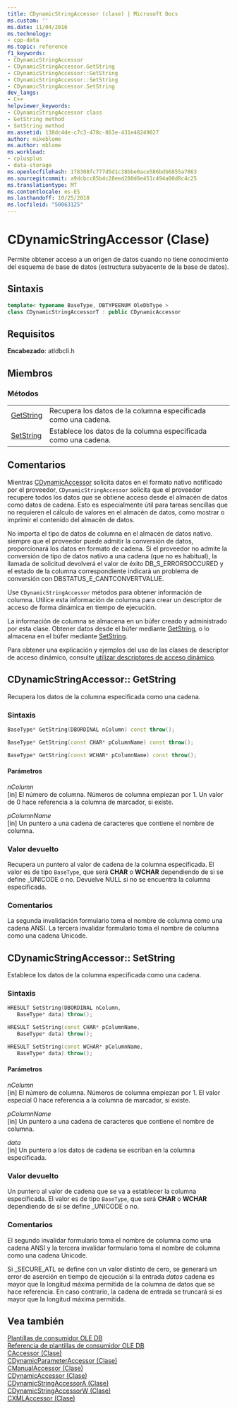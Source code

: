 ```yaml
---
title: CDynamicStringAccessor (clase) | Microsoft Docs
ms.custom: ''
ms.date: 11/04/2016
ms.technology:
- cpp-data
ms.topic: reference
f1_keywords:
- CDynamicStringAccessor
- CDynamicStringAccessor.GetString
- CDynamicStringAccessor::GetString
- CDynamicStringAccessor::SetString
- CDynamicStringAccessor.SetString
dev_langs:
- C++
helpviewer_keywords:
- CDynamicStringAccessor class
- GetString method
- SetString method
ms.assetid: 138dc4de-c7c3-478c-863e-431e48249027
author: mikeblome
ms.author: mblome
ms.workload:
- cplusplus
- data-storage
ms.openlocfilehash: 178308fc777d5d1c38bbe0ace586bdb6855a7863
ms.sourcegitcommit: a9dcbcc85b4c28eed280d8e451c494a00d8c4c25
ms.translationtype: MT
ms.contentlocale: es-ES
ms.lasthandoff: 10/25/2018
ms.locfileid: "50063125"
---
```

# <a name="cdynamicstringaccessor-class"></a>CDynamicStringAccessor (Clase)

Permite obtener acceso a un origen de datos cuando no tiene conocimiento del esquema de base de datos (estructura subyacente de la base de datos).

## <a name="syntax"></a>Sintaxis

```cpp
template< typename BaseType, DBTYPEENUM OleDbType >
class CDynamicStringAccessorT : public CDynamicAccessor
```

## <a name="requirements"></a>Requisitos

**Encabezado**: atldbcli.h

## <a name="members"></a>Miembros

### <a name="methods"></a>Métodos

|||
|-|-|
|[GetString](#getstring)|Recupera los datos de la columna especificada como una cadena.|
|[SetString](#setstring)|Establece los datos de la columna especificada como una cadena.|

## <a name="remarks"></a>Comentarios

Mientras [CDynamicAccessor](../../data/oledb/cdynamicaccessor-class.md) solicita datos en el formato nativo notificado por el proveedor, `CDynamicStringAccessor` solicita que el proveedor recupere todos los datos que se obtiene acceso desde el almacén de datos como datos de cadena. Esto es especialmente útil para tareas sencillas que no requieren el cálculo de valores en el almacén de datos, como mostrar o imprimir el contenido del almacén de datos.

No importa el tipo de datos de columna en el almacén de datos nativo. siempre que el proveedor puede admitir la conversión de datos, proporcionará los datos en formato de cadena. Si el proveedor no admite la conversión de tipo de datos nativo a una cadena (que no es habitual), la llamada de solicitud devolverá el valor de éxito DB_S_ERRORSOCCURED y el estado de la columna correspondiente indicará un problema de conversión con DBSTATUS_E_CANTCONVERTVALUE.

Use `CDynamicStringAccessor` métodos para obtener información de columna. Utilice esta información de columna para crear un descriptor de acceso de forma dinámica en tiempo de ejecución.

La información de columna se almacena en un búfer creado y administrado por esta clase. Obtener datos desde el búfer mediante [GetString](../../data/oledb/cdynamicstringaccessor-getstring.md), o lo almacena en el búfer mediante [SetString](../../data/oledb/cdynamicstringaccessor-setstring.md).

Para obtener una explicación y ejemplos del uso de las clases de descriptor de acceso dinámico, consulte [utilizar descriptores de acceso dinámico](../../data/oledb/using-dynamic-accessors.md).

## <a name="getstring"></a> CDynamicStringAccessor:: GetString

Recupera los datos de la columna especificada como una cadena.

### <a name="syntax"></a>Sintaxis

```cpp
BaseType* GetString(DBORDINAL nColumn) const throw();

BaseType* GetString(const CHAR* pColumnName) const throw();

BaseType* GetString(const WCHAR* pColumnName) const throw();
```

#### <a name="parameters"></a>Parámetros

*nColumn*<br/>
[in] El número de columna. Números de columna empiezan por 1. Un valor de 0 hace referencia a la columna de marcador, si existe.

*pColumnName*<br/>
[in] Un puntero a una cadena de caracteres que contiene el nombre de columna.

### <a name="return-value"></a>Valor devuelto

Recupera un puntero al valor de cadena de la columna especificada. El valor es de tipo `BaseType`, que será **CHAR** o **WCHAR** dependiendo de si se define _UNICODE o no. Devuelve NULL si no se encuentra la columna especificada.

### <a name="remarks"></a>Comentarios

La segunda invalidación formulario toma el nombre de columna como una cadena ANSI. La tercera invalidar formulario toma el nombre de columna como una cadena Unicode.

## <a name="setstring"></a> CDynamicStringAccessor:: SetString

Establece los datos de la columna especificada como una cadena.

### <a name="syntax"></a>Sintaxis

```cpp
HRESULT SetString(DBORDINAL nColumn,
   BaseType* data) throw();

HRESULT SetString(const CHAR* pColumnName,
   BaseType* data) throw();

HRESULT SetString(const WCHAR* pColumnName,
   BaseType* data) throw();
```

#### <a name="parameters"></a>Parámetros

*nColumn*<br/>
[in] El número de columna. Números de columna empiezan por 1. El valor especial 0 hace referencia a la columna de marcador, si existe.

*pColumnName*<br/>
[in] Un puntero a una cadena de caracteres que contiene el nombre de columna.

*data*<br/>
[in] Un puntero a los datos de cadena se escriban en la columna especificada.

### <a name="return-value"></a>Valor devuelto

Un puntero al valor de cadena que se va a establecer la columna especificada. El valor es de tipo `BaseType`, que será **CHAR** o **WCHAR** dependiendo de si se define _UNICODE o no.

### <a name="remarks"></a>Comentarios

El segundo invalidar formulario toma el nombre de columna como una cadena ANSI y la tercera invalidar formulario toma el nombre de columna como una cadena Unicode.

Si _SECURE_ATL se define con un valor distinto de cero, se generará un error de aserción en tiempo de ejecución si la entrada *datos* cadena es mayor que la longitud máxima permitida de la columna de datos que se hace referencia. En caso contrario, la cadena de entrada se truncará si es mayor que la longitud máxima permitida.

## <a name="see-also"></a>Vea también

[Plantillas de consumidor OLE DB](../../data/oledb/ole-db-consumer-templates-cpp.md)<br/>
[Referencia de plantillas de consumidor OLE DB](../../data/oledb/ole-db-consumer-templates-reference.md)<br/>
[CAccessor (Clase)](../../data/oledb/caccessor-class.md)<br/>
[CDynamicParameterAccessor (Clase)](../../data/oledb/cdynamicparameteraccessor-class.md)<br/>
[CManualAccessor (Clase)](../../data/oledb/cmanualaccessor-class.md)<br/>
[CDynamicAccessor (Clase)](../../data/oledb/cdynamicaccessor-class.md)<br/>
[CDynamicStringAccessorA (Clase)](../../data/oledb/cdynamicstringaccessora-class.md)<br/>
[CDynamicStringAccessorW (Clase)](../../data/oledb/cdynamicstringaccessorw-class.md)<br/>
[CXMLAccessor (Clase)](../../data/oledb/cxmlaccessor-class.md)